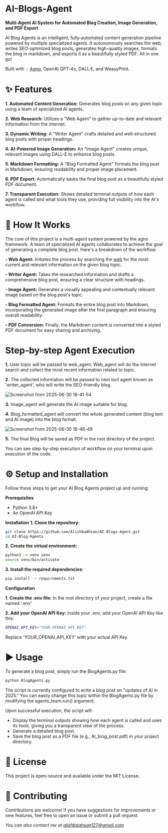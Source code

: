 # AI-Blogs-Agent
**Multi-Agent AI System for Automated Blog Creation, Image Generation, and PDF Export**

AI Blog Agents is an intelligent, fully-automated content generation pipeline powered by multiple specialized agents. It autonomously searches the web, writes SEO-optimized blog posts, generates high-quality images, formats the blog in markdown, and exports it as a beautifully styled PDF. All in one go!

Built with 💡 [Agno](https://github.com/agno-ai/agno), OpenAI GPT-4o, DALL·E, and WeasyPrint.

# **✨ Features**

**1. Automated Content Generation:** Generates blog posts on any given topic using a team of specialized AI agents.

**2. Web Research:** Utilizes a "Web Agent" to gather up-to-date and relevant information from the internet.

**3. Dynamic Writing:** A "Writer Agent" crafts detailed and well-structured blog posts with proper headings.

**4. AI-Powered Image Generation:** An "Image Agent" creates unique, relevant images using DALL-E to enhance blog posts.

**5. Markdown Formatting:** A "Blog Formatted Agent" formats the blog post in Markdown, ensuring readability and proper image placement.

**6. PDF Export:** Automatically saves the final blog post as a beautifully styled PDF document.

**7. Transparent Execution:** Shows detailed terminal outputs of how each agent is called and what tools they use, providing full visibility into the AI's workflow.


# **🚀 How It Works**

The core of this project is a multi-agent system powered by the agno framework. A team of specialized AI agents collaborates to achieve the goal of generating a complete blog post.
Here's a breakdown of the workflow:

**- Web Agent:** Initiates the process by searching the [web](www.google.com) for the most current and relevant information on the given blog topic.

**- Writer Agent:** Takes the researched information and drafts a comprehensive blog post, ensuring a clear structure with headings. 

**- Image Agent:** Generates a visually appealing and contextually relevant image based on the blog post's topic.

**- Blog Formatted Agent:** Formats the entire blog post into Markdown, incorporating the generated image after the first paragraph and ensuring overall readability.

**- PDF Conversion:** Finally, the Markdown content is converted into a styled PDF document for easy sharing and archiving.

# **Step-by-step Agent Execution**

**1.** User topic will be passed to web_agent. Web_agent will do the internet search and collect the most recent information related to topic.

**2.** The collected information will be passed to next tool agent known as 'writer_agent', who will write the SEO-friendly blog.

![Screenshot from 2025-06-30 16-41-54](https://github.com/user-attachments/assets/8d8f9188-9965-462c-ae58-248723ea4eb9)

**3.** Image_agent will generate the AI image suitable for blog.

**4.** Blog_formatted_agent will convert the whole generated content (blog text and AI image) into the blog format.

![Screenshot from 2025-06-30 16-46-49](https://github.com/user-attachments/assets/7a878162-e0ce-4c21-939a-f2885e059b43)

**5.** The final Blog will be saved as PDF in the root directory of the project.

You can see step-by-step execution of workflow on your terminal upon execution of the code.


# **⚙️ Setup and Installation**

Follow these steps to get your AI Blog Agents project up and running:

**Prerequisites**
- Python 3.8+
- An OpenAI API Key

**Installation**
**1. Clone the repository:**
```bash
git clone https://github.com/AlishbaAhsan/AI-Blogs-Agent.git
cd AI-Blog-Agents
```

**2. Create the virtual environment:**
```bash
python3 -m venv venv
source venv/bin/activate
```

**3. Install the required dependencies:**
```bash
pip install -r requirnments.txt
```

**Configuration**

**1. Create the .env file:**
In the root directory of your project, create a file named '.env'

**2. Add your OpenAI API Key:**
Inside your .env, add your OpenAI API Key like this:
```bash
OPENAI_API_KEY="YOUR_OPENAI_API_KEY"
```
Replace 'YOUR_OPENAI_API_KEY' with your actual API Key.

# **▶️ Usage**
To generate a blog post, simply run the BlogAgents.py file:
```bash
python BlogAgents.py
```

The script is currently configured to write a blog post on "updates of AI in 2025." You can easily change this topic within the BlogAgents.py file by modifying the agents_team.run() argument.

Upon successful execution, the script will:
- Display the terminal outputs showing how each agent is called and uses its tools, giving you a transparent view of the process.
- Generate a detailed blog post.
- Save the blog post as a PDF file (e.g., AI_blog_post.pdf) in your project directory.

# **📜 License**
This project is open-source and available under the MIT License.

# **🤝 Contributing**
Contributions are welcome! If you have suggestions for improvements or new features, feel free to open an issue or submit a pull request.

*You can also contact me at alishbaahsan127@gmail.com*




